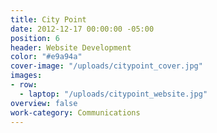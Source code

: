 ```yaml
---
title: City Point
date: 2012-12-17 00:00:00 -05:00
position: 6
header: Website Development
color: "#e9a94a"
cover-image: "/uploads/citypoint_cover.jpg"
images:
- row:
  - laptop: "/uploads/citypoint_website.jpg"
overview: false
work-category: Communications
---
```

